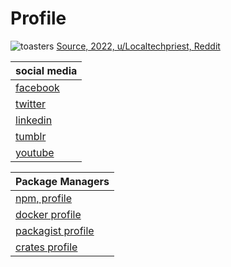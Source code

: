 # Profile
![toasters](https://i.redd.it/2ihcbio16nj61.png)
[Source, 2022, u/Localtechpriest, Reddit](https://www.reddit.com/r/ImaginaryWarhammer/comments/ls8zox/the_promised_toaster/)


| social media                                                        |
| ------------------------------------------------------------------- |
| [facebook](https://www.facebook.com/kentvejrupmadsen/)              |
| [twitter](https://twitter.com/Designermadsen)                       |
| [linkedin](https://www.linkedin.com/in/kent-vejrup-madsen/)         |
| [tumblr](https://kent-vejrup-madsen.tumblr.com/)                    |
| [youtube](https://www.youtube.com/channel/UCKKk3v5CdelOvhFcmvJ9Biw) |


| Package Managers                                                 |
| ---------------------------------------------------------------- |
| [npm, profile](https://www.npmjs.com/~kentvejrupmadsen)          |
| [docker profile](https://hub.docker.com/u/designermadsen)        |
| [packagist profile](https://packagist.org/users/designermadsen/) |
| [crates profile](https://crates.io/users/kentvejrupmadsen) |